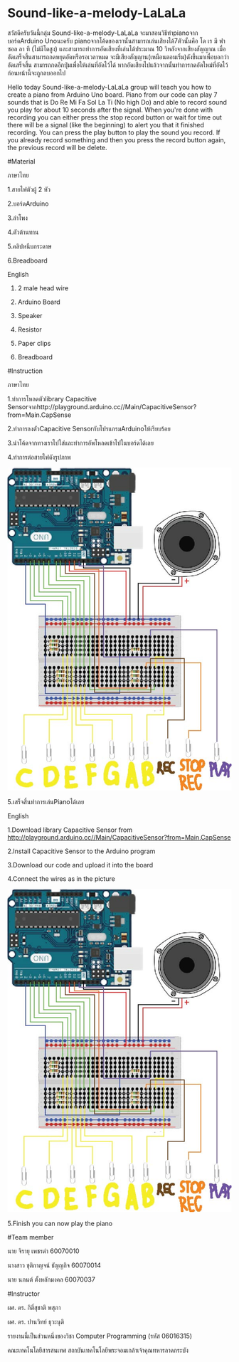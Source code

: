 # Sound-like-a-melody-LaLaLa
สวัสดีครับวันนี้กลุ่ม Sound-like-a-melody-LaLaLa จะมาสอนวิธีทำpianoจากบอร์ดArduino Unoนะครับ pianoจากโค้ดของเรานั้นสามารถเล่นเสียงได้7ตัวนั้นคือ โด เร มี ฟา 
ซอล ลา ที (ไม่มีโดสูง) และสามารถทำการอัดเสียงที่เล่นได้ประมาณ 10 วิหลังจากเสียงสัญญาณ เมื่ออัดเสร็จสิ้นสามารถกดหยุดอัดหรือรอเวลาหมด จะมีเสียงสัญญาน(เหมือนตอนเริ่ม)ดังขึ้นมาเพื่อบอกว่าอัดเสร็จสิ้น สามารถกดอีกปุ่มเพื่อให้เล่นที่อัดไว้ได้ หากอัดเสียงไปแล้วจากนั้นทำการกดอัดใหม่ที่อัดไว้ก่อนหน้านี้จะถูกลบออกไป

Hello today Sound-like-a-melody-LaLaLa group will teach you how to create a piano from Arduino Uno board. Piano from our code can play 7 sounds that is Do Re Mi Fa Sol La Ti (No high Do) and able to record sound you play for about 10 seconds after the signal. When you're done with recording you can either press the stop record button or wait for time out there will be a signal (like the beginning) to alert you that it finished recording. You can press the play button to play the sound you record. If you already record something and then you press the record button again, the previous record will be delete.

#Material

ภาษาไทย

1.สายไฟตัวผู้ 2 หัว

2.บอร์ดArduino

3.ลำโพง

4.ตัวต้านทาน

5.คลิปหนีบกระดาษ

6.Breadboard

English

1. 2 male head wire

2. Arduino Board

3. Speaker

4. Resistor

5. Paper clips

6. Breadboard

#Instruction

ภาษาไทย

1.ทำการโหลดตัวlibrary Capacitive Sensorจากhttp://playground.arduino.cc//Main/CapacitiveSensor?from=Main.CapSense

2.ทำการลงตัวCapacitive SensorกับโปรแกรมArduinoให้เรียบร้อย

3.นำโค้ดจากทางเราไปใส่และทำการอัพโหลดเข้าไปในบอร์ดได้เลย

4.ทำการต่อสายไฟดังรูปภาพ

![](Instructionfixed.jpg)

5.เสร็จสิ้นทำการเล่นPianoได้เลย

English

1.Download library Capacitive Sensor from http://playground.arduino.cc//Main/CapacitiveSensor?from=Main.CapSense

2.Install Capacitive Sensor to the Arduino program

3.Download our code and upload it into the board

4.Connect the wires as in the picture

![](Instructionfixed.jpg)

5.Finish you can now play the piano

#Team member

นาย จิรายุ เพชรดำ 60070010

นางสาว ชุติกาญจน์ ธัญญกิจ 60070014

นาย นภนต์ ตั้งหลักมงคล 60070037

#Instructor

ผศ. ดร. กิติ์สุชาติ พสุภา

ผศ. ดร. ปานวิทย์ ธุวะนุติ

รายงานนี้เป็นส่วนหนึ่งของวิชา Computer Programming (รหัส 06016315)

คณะเทคโนโลยีสารสนเทศ สถาบันเทคโนโลยีพระจอมเกล้าเจ้าคุณทหารลาดกระบัง
